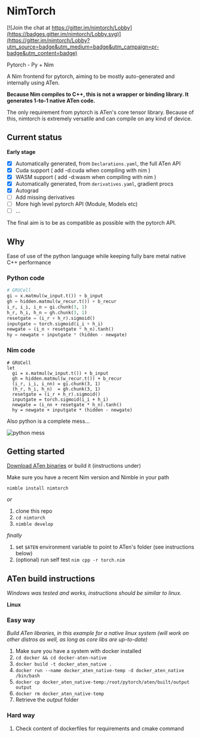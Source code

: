 # NimTorch

[![Join the chat at https://gitter.im/nimtorch/Lobby](https://badges.gitter.im/nimtorch/Lobby.svg)](https://gitter.im/nimtorch/Lobby?utm_source=badge&utm_medium=badge&utm_campaign=pr-badge&utm_content=badge)

Pytorch - Py + Nim

A Nim frontend for pytorch, aiming to be mostly auto-generated and internally using ATen.

**Because Nim compiles to C++, this is not a wrapper or binding library. It generates 1-to-1 native ATen code.**

The only requirement from pytorch is ATen's core tensor library. Because of this, nimtorch is extremely versatile and can compile on any kind of device.

## Current status

**Early stage**

- [x] Automatically generated, from `Declarations.yaml`, the full ATen API
- [x] Cuda support ( add -d:cuda when compiling with nim )
- [x] WASM support ( add -d:wasm when compiling with nim )
- [x] Automatically generated, from `derivatives.yaml`, gradient procs
- [x] Autograd
- [ ] Add missing derivatives
- [ ] More high level pytorch API (Module, Models etc)
- [ ] ...

The final aim is to be as compatible as possible with the pytorch API.

## Why

Ease of use of the python language while keeping fully bare metal native C++ performance

### Python code

```python
# GRUCell
gi = x.matmul(w_input.t()) + b_input
gh = hidden.matmul(w_recur.t()) + b_recur
i_r, i_i, i_n = gi.chunk(3, 1)
h_r, h_i, h_n = gh.chunk(3, 1)
resetgate = (i_r + h_r).sigmoid()
inputgate = torch.sigmoid(i_i + h_i)
newgate = (i_n + resetgate * h_n).tanh()
hy = newgate + inputgate * (hidden - newgate)
```

### Nim code

```nimrod
# GRUCell
let
  gi = x.matmul(w_input.t()) + b_input
  gh = hidden.matmul(w_recur.t()) + b_recur
  (i_r, i_i, i_nn) = gi.chunk(3, 1)
  (h_r, h_i, h_n)  = gh.chunk(3, 1)
  resetgate = (i_r + h_r).sigmoid()
  inputgate = torch.sigmoid(i_i + h_i)
  newgate = (i_nn + resetgate * h_n).tanh()
  hy = newgate + inputgate * (hidden - newgate)
```

Also python is a complete mess...

![python mess](https://camo.githubusercontent.com/953249a42e8fe655a8c1fdfe80744a42b4d25723/68747470733a2f2f696d67732e786b63642e636f6d2f636f6d6963732f707974686f6e5f656e7669726f6e6d656e742e706e67)

## Getting started

[Download ATen binaries](https://github.com/fragcolor-xyz/nimtorch/releases/tag/v0.2.0) or build it (instructions under)

Make sure you have a recent Nim version and Nimble in your path

`nimble install nimtorch`

*or*

1. clone this repo
2. `cd nimtorch`
3. `nimble develop`

*finally*

1. set `$ATEN` environment variable to point to ATen's folder (see instructions below)
2. (optional) run self test `nim cpp -r torch.nim`

## ATen build instructions

*Windows was tested and works, instructions should be similar to linux.*

**Linux**

### Easy way

*Build ATen libraries, in this example for a native linux system (will work on other distros as well, as long as core libs are up-to-date)*

1. Make sure you have a system with docker installed
2. `cd docker && cd docker-aten-native`
3. `docker build -t docker_aten_native .`
4. `docker run --name docker_aten_native-temp -d docker_aten_native /bin/bash`
5. `docker cp docker_aten_native-temp:/root/pytorch/aten/built/output output`
6. `docker rm docker_aten_native-temp`
7. Retrieve the *output* folder
  
### Hard way

1. Check content of dockerfiles for requirements and cmake command
